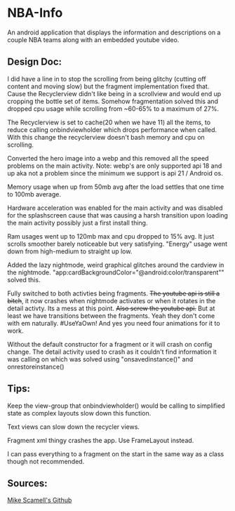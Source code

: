 # NBA-Info
An android application that displays the information and descriptions on a couple NBA teams along with an embedded youtube video.

## Design Doc:
I did have a line in to stop the scrolling from being glitchy (cutting off content and moving slow) but the fragment implementation fixed that. Cause the Recyclerview didn't like being in a scrollview and would end up cropping the bottle set of items. Somehow fragmentation solved this and dropped cpu usage while scrolling from ~60-65% to a maximum of 27%.

The Recyclerview is set to cache(20 when we have 11) all the items, to reduce calling onbindviewholder which drops performance when called. With this change the recyclerview doesn't bash memory and cpu on scrolling.

Converted the hero image into a webp and this removed all the speed problems on the main activity.
Note: webp's are only supported api 18 and up aka not a problem since the minimum we support is api 21 / Android os.

Memory usage when up from 50mb avg after the load settles that one time to 100mb average.

Hardware acceleration was enabled for the main activity and was disabled for the splashscreen cause that was causing a harsh transition upon loading the main activity possibly just a first install thing.

Ram usages went up to 120mb max and cpu dropped to 15% avg. It just scrolls smoother barely noticeable but very satisfying.
"Energy" usage went down from high-medium to straight up low.


Added the lazy nightmode, weird graphical glitches around the cardview in the nightmode.
"app:cardBackgroundColor="@android:color/transparent"" solved this.

Fully switched to both activties being fragments. ~~The youtube api is still a bitch~~, it now crashes when nightmode activates or when it rotates in the detail activty.
Its a mess at this point. ~~Also screw the youtube api.~~
But at least we have transitions between the fragments. Yeah they don't come with em naturally. #UseYaOwn!
And yes you need four animations for it to work.

Without the default constructor for a fragment or it will crash on config change. The detail activity used to crash as it couldn't find information it was calling on which was solved using "onsavedinstance()" and onrestoreinstance()

## Tips:
Keep the view-group that onbindviewholder() would be calling to simplified state as complex layouts slow down this function.

Text views can slow down the recycler views.

Fragment xml thingy crashes the app. Use FrameLayout instead.

I can pass everything to a fragment on the start in the same way as a class though not recommended.

## Sources:
[Mike Scamell's Github](https://github.com/mikescamell/shared-element-transitions)
